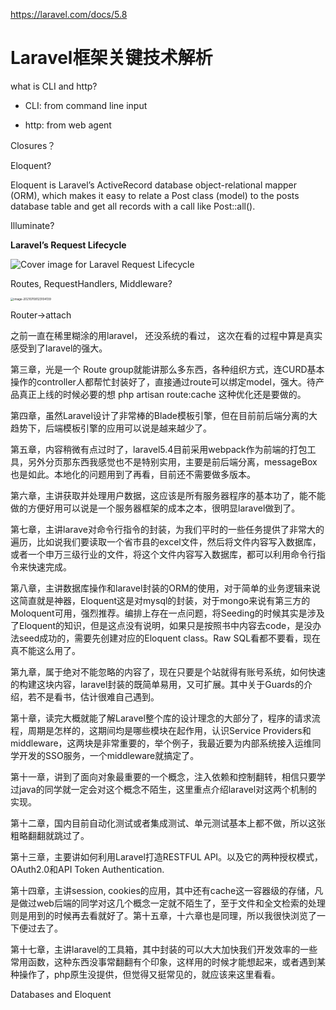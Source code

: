 https://laravel.com/docs/5.8

# Laravel框架关键技术解析





what is CLI and http?

* CLI: from command line input

* http: from web agent

  

Closures？





Eloquent?

Eloquent is Laravel’s ActiveRecord database object-relational mapper (ORM), which makes it easy to relate a Post class (model) to the posts database table and get all records with a call like Post::all().



Illuminate?



**Laravel’s Request Lifecycle** 

![Cover image for Laravel Request Lifecycle](https://res.cloudinary.com/practicaldev/image/fetch/s--nEVwEz5T--/c_imagga_scale,f_auto,fl_progressive,h_420,q_auto,w_1000/https://dev-to-uploads.s3.amazonaws.com/i/7i2siqphm44ihjh4gfme.png)









Routes, RequestHandlers, Middleware?

<img src="https://tva1.sinaimg.cn/large/008i3skNgy1gs9fkwob7kj30d206it93.jpg" alt="image-20210708123104139" style="zoom:33%;" />





Router->attach




之前一直在稀里糊涂的用laravel， 还没系统的看过， 这次在看的过程中算是真实感受到了laravel的强大。

第三章，光是一个 Route group就能讲那么多东西，各种组织方式，连CURD基本操作的controller人都帮忙封装好了，直接通过route可以绑定model，强大。待产品真正上线的时候必要的想 php artisan route:cache 这种优化还是要做的。

第四章，虽然Laravel设计了非常棒的Blade模板引擎，但在目前前后端分离的大趋势下，后端模板引擎的应用可以说是越来越少了。

第五章，内容稍微有点过时了，laravel5.4目前采用webpack作为前端的打包工具，另外分页那东西我感觉也不是特别实用，主要是前后端分离，messageBox也是如此。本地化的问题用到了再看，目前还不需要做多版本。 

第六章，主讲获取并处理用户数据，这应该是所有服务器程序的基本功了，能不能做的方便好用可以说是一个服务器框架的成本之本，很明显laravel做到了。

第七章，主讲larave对命令行指令的封装，为我们平时的一些任务提供了非常大的遍历，比如说我们要读取一个省市县的excel文件，然后将文件内容写入数据库，或者一个申万三级行业的文件，将这个文件内容写入数据库，都可以利用命令行指令来快速完成。 

第八章，主讲数据库操作和laravel封装的ORM的使用，对于简单的业务逻辑来说这简直就是神器，Eloquent这是对mysql的封装，对于mongo来说有第三方的Moloquent可用，强烈推荐。编排上存在一点问题，将Seeding的时候其实是涉及了Eloquent的知识，但是这点没有说明，如果只是按照书中内容去code，是没办法seed成功的，需要先创建对应的Eloquent class。Raw SQL看都不要看，现在真不能这么用了。 

第九章，属于绝对不能忽略的内容了，现在只要是个站就得有账号系统，如何快速的构建这块内容，laravel封装的既简单易用，又可扩展。其中关于Guards的介绍，若不是看书，估计很难自己遇到。



第十章，读完大概就能了解Laravel整个库的设计理念的大部分了，程序的请求流程，周期是怎样的，这期间均是哪些模块在起作用，认识Service Providers和middleware，这两块是非常重要的，举个例子，我最近要为内部系统接入运维同学开发的SSO服务，一个middleware就搞定了。 



第十一章，讲到了面向对象最重要的一个概念，注入依赖和控制翻转，相信只要学过java的同学就一定会对这个概念不陌生，这里重点介绍laravel对这两个机制的实现。

第十二章，国内目前自动化测试或者集成测试、单元测试基本上都不做，所以这张粗略翻翻就跳过了。

第十三章，主要讲如何利用Laravel打造RESTFUL API。以及它的两种授权模式，OAuth2.0和API Token Authentication.

第十四章，主讲session, cookies的应用，其中还有cache这一容器级的存储，凡是做过web后端的同学对这几个概念一定就不陌生了，至于文件和全文检索的处理则是用到的时候再去看就好了。第十五章，十六章也是同理，所以我很快浏览了一下便过去了。

第十七章，主讲laravel的工具箱，其中封装的可以大大加快我们开发效率的一些常用函数，这种东西没事常翻翻有个印象，这样用的时候才能想起来，或者遇到某种操作了，php原生没提供，但觉得又挺常见的，就应该来这里看看。





Databases and Eloquent





